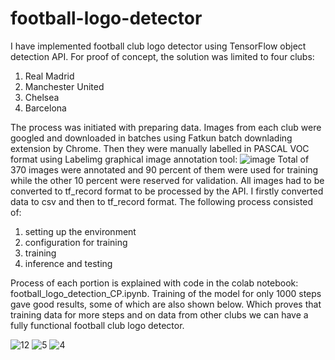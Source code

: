 # football-logo-detector

I have implemented football club logo detector using TensorFlow object detection API. For proof of concept, the solution was limited to four clubs:
1. Real Madrid
2. Manchester United
3. Chelsea
4. Barcelona

The process was initiated with preparing data. Images from each club were googled and downloaded in batches using Fatkun batch downlading extension by Chrome. Then they were manually labelled in PASCAL VOC format using Labelimg graphical image annotation tool:
![image](https://user-images.githubusercontent.com/64746481/119837380-f7f54280-bf1b-11eb-91f3-6275741b2943.png)
Total of 370 images were annotated and 90 percent of them were used for training while the other 10 percent were reserved for validation. All images had to be converted to tf_record format to be processed by the API. I firstly converted data to csv and then to tf_record format. The following process consisted of:
1. setting up the environment
2. configuration for training
3. training 
4. inference and testing

Process of each portion is explained with code in the colab notebook: football_logo_detection_CP.ipynb. Training of the model for only 1000 steps gave good results, some of which are also shown below. Which proves that training data for more steps and on data from other clubs we can have a fully functional football club logo detector.

![12](https://user-images.githubusercontent.com/64746481/119849170-d6995400-bf25-11eb-94fd-58a62a3f591e.png) ![5](https://user-images.githubusercontent.com/64746481/119850168-b7e78d00-bf26-11eb-9a23-7c7c330da51d.png)
 ![4](https://user-images.githubusercontent.com/64746481/119850042-9b4b5500-bf26-11eb-91da-eeb6cd5fff98.png)







